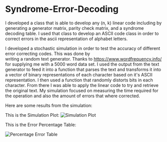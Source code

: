 # Syndrome-Error-Decoding


I developed a class that is able to develop any (n, k) linear code including by generating a generator matrix, parity check matrix, 
and a syndrome decoding table. I used that class to develop an ASCII code class in order to correct errors in the ascii representation 
of alphabet letters. 

I developed a stochastic simulation in order to test the accuracy of different error correcting codes. This was done by  
writing a random text generator. Thanks to https://www.wordfrequency.info/ for supplying me with a 5000 word data set. I used the output
from the text generator to feed it into a function that parses the text and transforms it into a vector of binary representations of each character based on it's ASCII representation. I then used a function that randomly distorts bits in each character. From there I was able to apply the linear code to try and retrieve the original text. My simulation focused on measuring the time required for the operation and also the amount of errors that where corrected. 

Here are some results from the simulation:

This is the Simulation Plot:
![Simulation Plot](https://github.com/AmeanAsad/Syndrome-Error-Decoding/blob/master/Simulation_Results.png?raw=true)

This is the Error Percentage Table:

![Percentage Error Table](https://github.com/AmeanAsad/Syndrome-Error-Decoding/blob/master/SimulationTable.png?raw=true)
      


      
